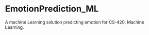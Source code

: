 # EmotionPrediction_ML
A machine Learning solution predicting emotion for CS-420, Machine Learning.
